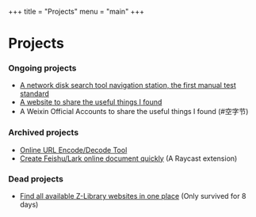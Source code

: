 +++
title = "Projects"
menu = "main"
+++

# Projects

### Ongoing projects

- [A network disk search tool navigation station, the first manual test standard](https://www.pansou.vip/)
- [A website to share the useful things I found](https://ohmynav.com/)
- A Weixin Official Accounts to share the useful things I found (#空字节)

### Archived projects

- [Online URL Encode/Decode Tool](https://www.urlxcode.com/)
- [Create Feishu/Lark online document quickly](https://www.raycast.com/rokcso/feishu-document-creator) (A Raycast extension)

### Dead projects

- [Find all available Z-Library websites in one place](https://z-lib.one/) (Only survived for 8 days)